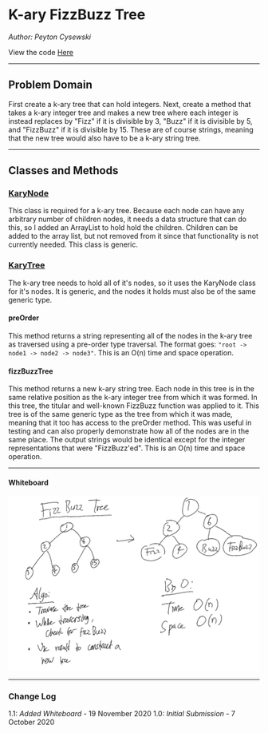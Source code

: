 # K-ary FizzBuzz Tree

*Author: Peyton Cysewski*

View the code [Here](../../../../java/challenges/utilities/KaryTree.java)

---

## Problem Domain

First create a k-ary tree that can hold integers. Next, create a method that takes a k-ary integer tree and makes a new tree where each integer is instead replaces by "Fizz" if it is divisible by 3, "Buzz" if it is divisible by 5, and "FizzBuzz" if it is divisible by 15. These are of course strings, meaning that the new tree would also have to be a k-ary string tree.

---

## Classes and Methods

### [KaryNode<T>](../../java/utilities/KaryNode.java)
This class is required for a k-ary tree. Because each node can have any arbitrary number of children nodes, it needs a data structure that can do this, so I added an ArrayList to hold hold the children. Children can be added to the array list, but not removed from it since that functionality is not currently needed. This class is generic.

### [KaryTree<T>](../../java/utilities/KaryTree.java)
The k-ary tree needs to hold all of it's nodes, so it uses the KaryNode class for it's nodes. It is generic, and the nodes it holds must also be of the same generic type.

#### preOrder
This method returns a string representing all of the nodes in the k-ary tree as traversed using a pre-order type traversal. The format goes: `"root -> node1 -> node2 -> node3"`. This is an O(n) time and space operation.

#### fizzBuzzTree
This method returns a new k-ary string tree. Each node in this tree is in the same relative position as the k-ary integer tree from which it was formed. In this tree, the titular and well-known FizzBuzz function was applied to it. This tree is of the same generic type as the tree from which it was made, meaning that it too has access to the preOrder method. This was useful in testing and can also properly demonstrate how all of the nodes are in the same place. The output strings would be identical except for the integer representations that were "FizzBuzz'ed". This is an O(n) time and space operation.

---

#### Whiteboard
![Whiteboard](./assets/fizzbuzztree.png)

---

### Change Log
1.1: *Added Whiteboard* - 19 November 2020
1.0: *Initial Submission* - 7 October 2020  

